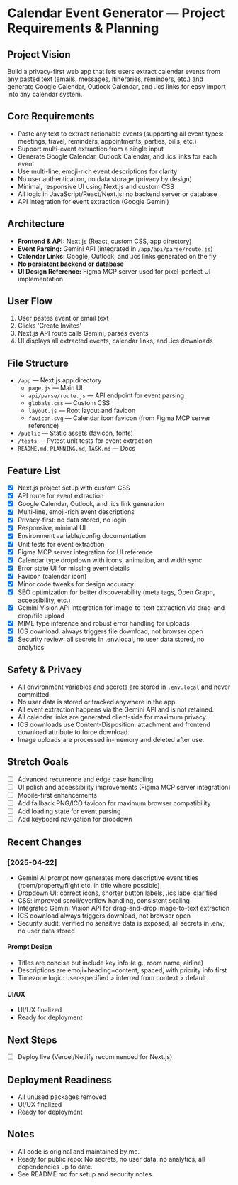 # Calendar Event Generator — Project Requirements & Planning

## Project Vision
Build a privacy-first web app that lets users extract calendar events from any pasted text (emails, messages, itineraries, reminders, etc.) and generate Google Calendar, Outlook Calendar, and .ics links for easy import into any calendar system.

## Core Requirements
- Paste any text to extract actionable events (supporting all event types: meetings, travel, reminders, appointments, parties, bills, etc.)
- Support multi-event extraction from a single input
- Generate Google Calendar, Outlook Calendar, and .ics links for each event
- Use multi-line, emoji-rich event descriptions for clarity
- No user authentication, no data storage (privacy by design)
- Minimal, responsive UI using Next.js and custom CSS
- All logic in JavaScript/React/Next.js; no backend server or database
- API integration for event extraction (Google Gemini)

## Architecture
- **Frontend & API:** Next.js (React, custom CSS, app directory)
- **Event Parsing:** Gemini API (integrated in `/app/api/parse/route.js`)
- **Calendar Links:** Google, Outlook, and .ics links generated on the fly
- **No persistent backend or database**
- **UI Design Reference:** Figma MCP server used for pixel-perfect UI implementation

## User Flow
1. User pastes event or email text
2. Clicks 'Create Invites'
3. Next.js API route calls Gemini, parses events
4. UI displays all extracted events, calendar links, and .ics downloads

## File Structure
- `/app` — Next.js app directory
  - `page.js` — Main UI
  - `api/parse/route.js` — API endpoint for event parsing
  - `globals.css` — Custom CSS
  - `layout.js` — Root layout and favicon
  - `favicon.svg` — Calendar icon favicon (from Figma MCP server reference)
- `/public` — Static assets (favicon, fonts)
- `/tests` — Pytest unit tests for event extraction
- `README.md`, `PLANNING.md`, `TASK.md` — Docs

## Feature List
- [x] Next.js project setup with custom CSS
- [x] API route for event extraction
- [x] Google Calendar, Outlook, and .ics link generation
- [x] Multi-line, emoji-rich event descriptions
- [x] Privacy-first: no data stored, no login
- [x] Responsive, minimal UI
- [x] Environment variable/config documentation
- [x] Unit tests for event extraction
- [x] Figma MCP server integration for UI reference
- [x] Calendar type dropdown with icons, animation, and width sync
- [x] Error state UI for missing event details
- [x] Favicon (calendar icon)
- [x] Minor code tweaks for design accuracy
- [x] SEO optimization for better discoverability (meta tags, Open Graph, accessibility, etc.)
- [x] Gemini Vision API integration for image-to-text extraction via drag-and-drop/file upload
- [x] MIME type inference and robust error handling for uploads
- [x] ICS download: always triggers file download, not browser open
- [x] Security review: all secrets in .env.local, no user data stored, no analytics

## Safety & Privacy
- All environment variables and secrets are stored in `.env.local` and never committed.
- No user data is stored or tracked anywhere in the app.
- All event extraction happens via the Gemini API and is not retained.
- All calendar links are generated client-side for maximum privacy.
- ICS downloads use Content-Disposition: attachment and frontend download attribute to force download.
- Image uploads are processed in-memory and deleted after use.

## Stretch Goals
- [ ] Advanced recurrence and edge case handling
- [ ] UI polish and accessibility improvements (Figma MCP server integration)
- [ ] Mobile-first enhancements
- [ ] Add fallback PNG/ICO favicon for maximum browser compatibility
- [ ] Add loading state for event parsing
- [ ] Add keyboard navigation for dropdown

## Recent Changes
### [2025-04-22]
- Gemini AI prompt now generates more descriptive event titles (room/property/flight etc. in title where possible)
- Dropdown UI: correct icons, shorter button labels, .ics label clarified
- CSS: improved scroll/overflow handling, consistent scaling
- Integrated Gemini Vision API for drag-and-drop image-to-text extraction
- ICS download always triggers download, not browser open
- Security audit: verified no sensitive data is exposed, all secrets in .env, no user data stored

#### Prompt Design
- Titles are concise but include key info (e.g., room name, airline)
- Descriptions are emoji+heading+content, spaced, with priority info first
- Timezone logic: user-specified > inferred from context > default

#### UI/UX
- UI/UX finalized
- Ready for deployment

## Next Steps
- [ ] Deploy live (Vercel/Netlify recommended for Next.js)

## Deployment Readiness
- All unused packages removed
- UI/UX finalized
- Ready for deployment

## Notes
- All code is original and maintained by me.
- Ready for public repo: No secrets, no user data, no analytics, all dependencies up to date.
- See README.md for setup and security notes.
